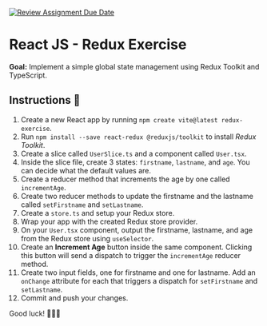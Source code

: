 [![Review Assignment Due Date](https://classroom.github.com/assets/deadline-readme-button-22041afd0340ce965d47ae6ef1cefeee28c7c493a6346c4f15d667ab976d596c.svg)](https://classroom.github.com/a/EPRBRWM3)
# React JS - Redux Exercise

**Goal:** Implement a simple global state management using Redux Toolkit and TypeScript.

## Instructions 📖

1. Create a new React app by running `npm create vite@latest redux-exercise`.
2. Run `npm install --save react-redux @reduxjs/toolkit` to install *Redux Toolkit*.
3. Create a slice called `UserSlice.ts` and a component called `User.tsx`.
4. Inside the slice file, create 3 states: `firstname`, `lastname`, and `age`. You can decide what the default values are.
5. Create a reducer method that increments the age by one called `incrementAge`.
6. Create two reducer methods to update the firstname and the lastname called `setFirstname` and `setLastname`.
7. Create a `store.ts` and setup your Redux store.
8. Wrap your app with the created Redux store provider.
9. On your `User.tsx` component, output the firstname, lastname, and age from the Redux store using `useSelector`.
10. Create an **Increment Age** button inside the same component. Clicking this button will send a dispatch to trigger the `incrementAge` reducer method.
11. Create two input fields, one for firstname and one for lastname. Add an `onChange` attribute for each that triggers a dispatch for `setFirstname` and `setLastname`.
12. Commit and push your changes.

Good luck! 🎉🎉🎉
